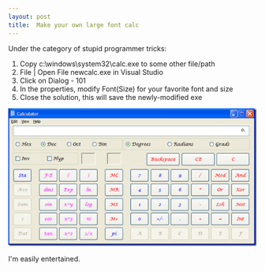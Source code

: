 ```yaml
---
layout: post
title:  Make your own large font calc
---
```

Under the category of stupid programmer tricks:

  1. Copy c:\windows\system32\calc.exe to some other file/path 
  2. File | Open File newcalc.exe in Visual Studio 
  3. Click on Dialog - 101 
  4. In the properties, modify Font(Size) for your favorite font and size 
  5. Close the solution, this will save the newly-modified exe

[![image](/cdn/images/blog/Makeyourownlargefontcalc_C479/image_thumb.png)](/cdn/images/blog/Makeyourownlargefontcalc_C479/image.png)

I'm easily entertained.
